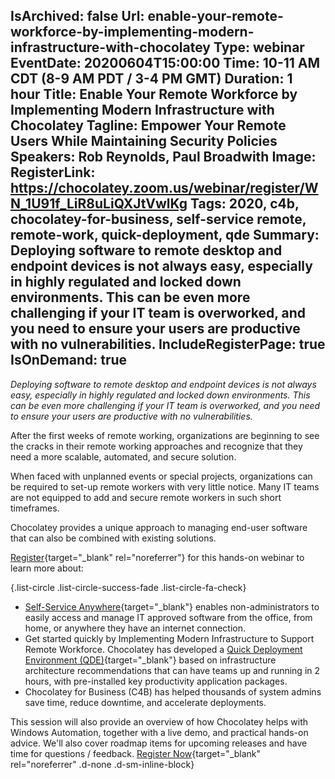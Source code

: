 IsArchived: false
Url: enable-your-remote-workforce-by-implementing-modern-infrastructure-with-chocolatey
Type: webinar
EventDate: 20200604T15:00:00
Time: 10-11 AM CDT (8-9 AM PDT / 3-4 PM GMT)
Duration: 1 hour
Title: Enable Your Remote Workforce by Implementing Modern Infrastructure with Chocolatey
Tagline: Empower Your Remote Users While Maintaining Security Policies
Speakers: Rob Reynolds, Paul Broadwith
Image: <img class="lazy" src="data:image/gif;base64,R0lGODlhAQABAIAAAAAAAP///yH5BAEAAAAALAAAAAABAAEAAAIBRAA7" data-src="/content/images/events/01-01.jpg" alt="Enable Your Remote Workforce by Implementing Modern Infrastructure with Chocolatey" title="Enable Your Remote Workforce by Implementing Modern Infrastructure with Chocolatey" />
RegisterLink: https://chocolatey.zoom.us/webinar/register/WN_1U91f_LiR8uLiQXJtVwlKg
Tags: 2020, c4b, chocolatey-for-business, self-service remote, remote-work, quick-deployment, qde
Summary: Deploying software to remote desktop and endpoint devices is not always easy, especially in highly regulated and locked down environments. This can be even more challenging if your IT team is overworked, and you need to ensure your users are productive with no vulnerabilities.
IncludeRegisterPage: true
IsOnDemand: true
---
*Deploying software to remote desktop and endpoint devices is not always easy, especially in highly regulated and locked down environments. This can be even more challenging if your IT team is overworked, and you need to ensure your users are productive with no vulnerabilities.*

After the first weeks of remote working, organizations are beginning to see the cracks in their remote working approaches and recognize that they need a more scalable, automated, and secure solution.

When faced with unplanned events or special projects, organizations can be required to set-up remote workers with very little notice. Many IT teams are not equipped to add and secure remote workers in such short timeframes.

Chocolatey provides a unique approach to managing end-user software that can also be combined with existing solutions.

[Register](https://chocolatey.zoom.us/webinar/register/WN_1U91f_LiR8uLiQXJtVwlKg){target="_blank" rel="noreferrer"} for this hands-on webinar to learn more about:

{.list-circle .list-circle-success-fade .list-circle-fa-check}
* [Self-Service Anywhere](https://chocolatey.org/solutions/self-service-anywhere){target="_blank"} enables non-administrators to easily access and manage IT approved software from the office, from home, or anywhere they have an internet connection.
* Get started quickly by Implementing Modern Infrastructure to Support Remote Workforce. Chocolatey has developed a [Quick Deployment Environment (QDE)](https://chocolatey.org/docs/quick-deployment-environment){target="_blank"} based on infrastructure architecture recommendations that can have teams up and running in 2 hours, with pre-installed key productivity application packages.
* Chocolatey for Business (C4B) has helped thousands of system admins save time, reduce downtime, and accelerate deployments.

This session will also provide an overview of how Chocolatey helps with Windows Automation, together with a live demo, and practical hands-on advice. We'll also cover roadmap items for upcoming releases and have time for questions / feedback. [Register Now<i class="fas fa-angle-right"></i>](https://chocolatey.zoom.us/webinar/register/WN_1U91f_LiR8uLiQXJtVwlKg){target="_blank" rel="noreferrer" .d-none .d-sm-inline-block}